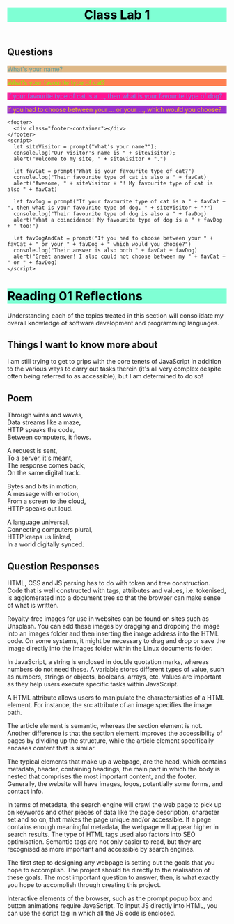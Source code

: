 <!DOCTYPE html>
<html lang="en">
  <head>
    <meta charset="UTF-8" />
    <meta http-equiv="X-UA-Compatible" content="IE=edge" />
    <meta name="viewport" content="width=device-width, initial-scale=1.0" />
    <title>Class 201 Lab 1</title>
    <meta name="Class 201 Lab 1"
      content="Lab 1">
<style type="text/css">
  h1 {
    background-color: aquamarine;
    color: black;
  }
</style>
  </head>
    </style>
    <header>
      <div class="header-container"></div>
      <div class="container header-container">
        <h1>Class Lab 1</h1>
      </div>
    </header>
    <main>
      <section class="questions">
        <div class="questions-container"></div>
        <h2 class="questions-heading">Questions</h2>
        <p style="color:cadetblue; background-color: burlywood;">What's your name?</p>
        <p style="color: chartreuse; background-color: coral;">What's your favourite type of cat?</p>
        <p style="color: cornflowerblue; background-color: deeppink;">If your favourite type of cat is a ..., then what is your favourite type of dog?</p>
        <p style="color: gold; background-color: darkorchid;">If you had to choose between your ... or your ..., which would you choose?</p>
      </section>
    </main>

    <footer>
      <div class="footer-container"></div>
    </footer>
    <script>
      let siteVisitor = prompt("What's your name?");
      console.log("Our visitor's name is " + siteVisitor);
      alert("Welcome to my site, " + siteVisitor + ".")

      let favCat = prompt("What is your favourite type of cat?")
      console.log("Their favourite type of cat is also a " + favCat)
      alert("Awesome, " + siteVisitor + "! My favourite type of cat is also " + favCat)

      let favDog = prompt("If your favourite type of cat is a " + favCat + ", then what is your favourite type of dog, " + siteVisitor + "?")
      console.log("Their favourite type of dog is also a " + favDog)
      alert("What a coincidence! My favourite type of dog is a " + favDog + " too!")

      let favDogAndCat = prompt("If you had to choose between your " + favCat + " or your " + favDog + " which would you choose?")
      console.log("Their answer is also both " + favCat + favDog)
      alert("Great answer! I also could not choose between my " + favCat + " or " + favDog)
    </script>

  </body>
</html>

# Reading 01 Reflections

Understanding each of the topics treated in this section will consolidate my overall knowledge of software development and programming languages.

## Things I want to know more about

I am still trying to get to grips with the core tenets of JavaScript in addition to the various ways to carry out tasks therein (it's all very complex despite often being referred to as accessible), but I am determined to do so!

## Poem

Through wires and waves,  
Data streams like a maze,  
HTTP speaks the code,  
Between computers, it flows.

A request is sent,  
To a server, it's meant,  
The response comes back,  
On the same digital track.

Bytes and bits in motion,  
A message with emotion,  
From a screen to the cloud,  
HTTP speaks out loud.

A language universal,  
Connecting computers plural,  
HTTP keeps us linked,  
In a world digitally synced.

## Question Responses

HTML, CSS and JS parsing has to do with token and tree construction. Code that is well constructed with tags, attributes and values, i.e. tokenised, is agglomerated into a document tree so that the browser can make sense of what is written.

Royalty-free images for use in websites can be found on sites such as Unsplash. You can add these images by dragging and dropping the image into an images folder and then inserting the image address into the HTML code. On some systems, it might be necessary to drag and drop or save the image directly into the images folder within the Linux documents folder.

In JavaScript, a string is enclosed in double quotation marks, whereas numbers do not need these. A variable stores different types of value, such as numbers, strings or objects, booleans, arrays, etc. Values are important as they help users execute specific tasks within JavaScript.

A HTML attribute allows users to manipulate the charactersistics of a HTML element. For instance, the src attribute of an image specifies the image path.

The article element is semantic, whereas the section element is not. Another difference is that the section element improves the accessibility of pages by dividing up the structure, while the article element specifically encases content that is similar.

The typical elements that make up a webpage, are the head, which contains metadata, header, containing headings, the main part in which the body is nested that comprises the most important content, and the footer. Generally, the website will have images, logos, potentially some forms, and contact info.

In terms of metadata, the search engine will crawl the web page to pick up on keywords and other pieces of data like the page description, character set and so on, that makes the page unique and/or accessible. If a page contains enough meaningful metadata, the webpage will appear higher in search results. The type of HTML tags used also factors into SEO optimisation. Semantic tags are not only easier to read, but they are recognised as more important and accessible by search engines.

The first step to designing any webpage is setting out the goals that you hope to accomplish. The project should tie directly to the realisation of these goals. The most important question to answer, then, is what exactly you hope to accomplish through creating this project.

Interactive elements of the browser, such as the prompt popup box and button animations require JavaScript. To input JS directly into HTML, you can use the script tag in which all the JS code is enclosed.
